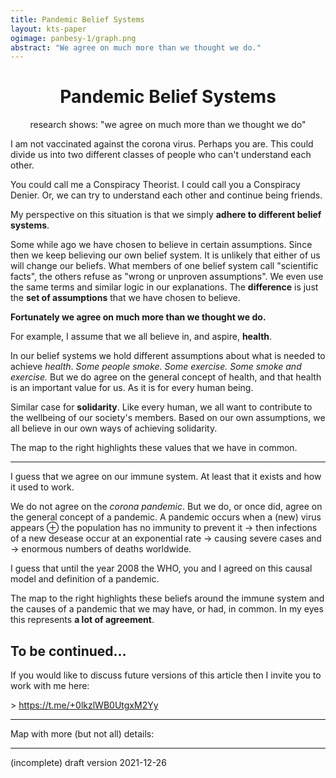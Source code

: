 ```yaml
---
title: Pandemic Belief Systems
layout: kts-paper
ogimage: panbesy-1/graph.png
abstract: "We agree on much more than we thought we do."
---
```

<script src="/lib/graph.js" type="text/ecmascript"></script>
<script>
  window.addEventListener("load", function()
  {
    let
    sdoc = document.getElementById("graph_1").getSVGDocument()
    execute_keyboard_function( sdoc, "s" )
    onclick(  sdoc, sdoc.getElementById( "PANBESY-3" )  )
    execute_keyboard_function( sdoc, "n" )
    onclick(  sdoc, sdoc.getElementById( "PANBESY-3" )  )
    execute_keyboard_function( sdoc, "s" )
    onclick(  sdoc, sdoc.getElementById( "PANBESY-4" )  )
    execute_keyboard_function( sdoc, "n" )
    onclick(  sdoc, sdoc.getElementById( "PANBESY-4" )  )
    execute_keyboard_function( sdoc, "j" )

    sdoc = document.getElementById("graph_3").getSVGDocument()
    onclick(  sdoc, sdoc.getElementById( "PANBESY-3" )  )
    onclick(  sdoc, sdoc.getElementById( "PANBESY-3" )  )
    onclick(  sdoc, sdoc.getElementById( "PANBESY-4" )  )
    onclick(  sdoc, sdoc.getElementById( "PANBESY-4" )  )
    execute_keyboard_function( sdoc, "j" )

    sdoc = document.getElementById("graph").getSVGDocument()
    onclick(  sdoc, sdoc.getElementById( "PANBESY-3" )  )
    onclick(  sdoc, sdoc.getElementById( "PANBESY-3" )  )
    onclick(  sdoc, sdoc.getElementById( "PANBESY-4" )  )
    onclick(  sdoc, sdoc.getElementById( "PANBESY-4" )  )
    execute_keyboard_function( sdoc, "j" )
  });
</script>

# <center>Pandemic Belief Systems</center>

<center>research shows: "we agree on much more than we thought we do"</center>

<object class="clear" id="graph_1" width="40%" data="../panbesy_1/graph-local.svg" type="image/svg+xml" alt="simplified knowledge map containing mostly shared values for both corona believers and conspiracy believers" ></object>

I am not vaccinated against the corona virus. Perhaps you are. This could divide us into two different classes of people who can't understand each other.

You could call me a Conspiracy Theorist. I could call you a Conspiracy Denier. Or, we can try to understand each other and continue being friends.

My perspective on this situation is that we simply **adhere to different belief systems**.

Some while ago we have chosen to believe in certain assumptions. Since then we keep believing our own belief system. It is unlikely that either of us will change our beliefs. What members of one belief system call "scientific facts", the others refuse as "wrong or unproven assumptions". We even use the same terms and similar logic in our explanations. The **difference** is just the **set of assumptions** that we have chosen to believe. 

**Fortunately we agree on much more than we thought we do.**

For example, I assume that we all believe in, and aspire, **health**.

In our belief systems we hold different assumptions about what is needed to achieve *health*. _Some people smoke. Some exercise. Some smoke and exercise._ But we do agree on the general concept of health, and that health is an important value for us. As it is for every human being.

Similar case for **solidarity**. Like every human, we all want to contribute to the wellbeing of our society's members. Based on our own assumptions, we all believe in our own ways of achieving solidarity.

The map to the right highlights these values that we have in common.

---

<object class="clear" id="graph_3" width="50%" data="../panbesy_3/graph-local.svg" type="image/svg+xml" alt="simplified knowledge map containing assumed causes and effects from immune system to pandemic" ></object>

I guess that we agree on our immune system. At least that it exists and how it used to work.

We do not agree on the *corona pandemic*. But we do, or once did, agree on the general concept of a pandemic. A pandemic occurs when a (new) virus appears ⊕ the population has no immunity to prevent it → then infections of a new desease occur at an exponential rate → causing severe cases and → enormous numbers of deaths worldwide.

I guess that until the year 2008 the WHO, you and I agreed on this causal model and definition of a pandemic.

The map to the right highlights these beliefs around the immune system and the causes of a pandemic that we may have, or had, in common. In my eyes this represents **a lot of agreement**.

## To be continued...

If you would like to discuss future versions of this article then I invite you to work with me here:

\> <https://t.me/+0lkzlWB0UtgxM2Yy>

---

Map with more (but not all) details:

<object class="clear" id="graph" width="100%" data="graph-local.svg" type="image/svg+xml" alt="knowledge map containing assumed causes and effects for both corona believers and conspiracy believers"></object>

---
(incomplete) draft version 2021-12-26
